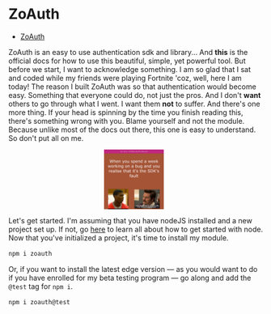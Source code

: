 # ZoAuth

- [ZoAuth](#zoauth)

ZoAuth is an easy to use authentication sdk and library...
And **this** is the official docs for how to use this beautiful, simple, yet powerful tool. But before we start, I want to acknowledge something. I am so glad that I sat and coded while my friends were playing Fortnite 'coz, well, here I am today! The reason I built ZoAuth was so that authentication would become easy. Something that everyone could do, not just the pros. And I don't **want** others to go through what I went. I want them **not** to suffer. And there's one more thing. If your head is spinning by the time you finish reading this, there's something wrong with you. Blame yourself and not the module. Because unlike most of the docs out there, this one is easy to understand. So don't put all on me.

<img src= "./readme_files/meme-sdk.png" style= "display: block; margin-left: auto; margin-right: auto; width: 25%;">

Let's get started. I'm assuming that you have nodeJS installed and a new project set up. If not, go <a href= "https://nodejs.dev/learn">here</a> to learn all about how to get started with node. Now that you've initialized a project, it's time to install my module. 
```javascript
npm i zoauth
```
Or, if you want to install the latest edge version — as you would want to do if you have enrolled for my beta testing program — go along and add the ```@test``` tag for ```npm i```.
```javascript
npm i zoauth@test
```